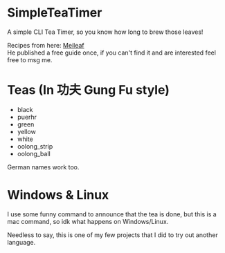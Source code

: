 # SimpleTeaTimer
A simple CLI Tea Timer, so you know how long to brew those leaves!


Recipes from here: [Meileaf](https://meileaf.com)  
He published a free guide once, if you can't find it and are interested feel free to msg me.

# Teas (In 功夫 Gung Fu style)

- black
- puerhr
- green
- yellow
- white
- oolong_strip
- oolong_ball

German names work too.

# Windows & Linux
I use some funny command to announce that the tea is done, but this is a mac command, so idk what happens on Windows/Linux.

Needless to say, this is one of my few projects that I did to try out another language.